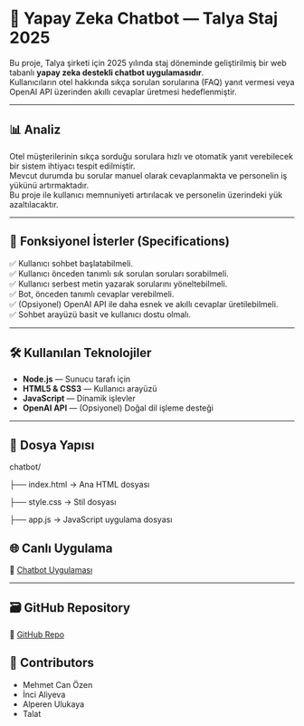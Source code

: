 # 🤖 Yapay Zeka Chatbot — Talya Staj 2025

Bu proje, Talya şirketi için 2025 yılında staj döneminde geliştirilmiş bir web tabanlı **yapay zeka destekli chatbot uygulamasıdır**.  
Kullanıcıların otel hakkında sıkça sorulan sorularına (FAQ) yanıt vermesi veya OpenAI API üzerinden akıllı cevaplar üretmesi hedeflenmiştir.

---

## 📊 Analiz

Otel müşterilerinin sıkça sorduğu sorulara hızlı ve otomatik yanıt verebilecek bir sistem ihtiyacı tespit edilmiştir.  
Mevcut durumda bu sorular manuel olarak cevaplanmakta ve personelin iş yükünü artırmaktadır.  
Bu proje ile kullanıcı memnuniyeti artırılacak ve personelin üzerindeki yük azaltılacaktır.

---

## 📝 Fonksiyonel İsterler (Specifications)

✅ Kullanıcı sohbet başlatabilmeli.  
✅ Kullanıcı önceden tanımlı sık sorulan soruları sorabilmeli.  
✅ Kullanıcı serbest metin yazarak sorularını yöneltebilmeli.  
✅ Bot, önceden tanımlı cevaplar verebilmeli.  
✅ (Opsiyonel) OpenAI API ile daha esnek ve akıllı cevaplar üretilebilmeli.  
✅ Sohbet arayüzü basit ve kullanıcı dostu olmalı.  

---

## 🛠️ Kullanılan Teknolojiler

- **Node.js** — Sunucu tarafı için
- **HTML5 & CSS3** — Kullanıcı arayüzü
- **JavaScript** — Dinamik işlevler
- **OpenAI API** — (Opsiyonel) Doğal dil işleme desteği

---

## 📁 Dosya Yapısı
chatbot/


├── index.html → Ana HTML dosyası


├── style.css → Stil dosyası


├── app.js → JavaScript uygulama dosyası

## 🌐 Canlı Uygulama

🔗 [Chatbot Uygulaması](https://goksungurel.github.io/TalyaStaj-2025/chatbot/)

---

## 🗃️ GitHub Repository

🔗 [GitHub Repo](https://github.com/goksungurel/TalyaStaj-2025)


## 👥 Contributors

- Mehmet Can Özen 
- İnci Aliyeva 
- Alperen Ulukaya
- Talat 
